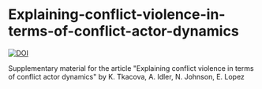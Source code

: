 # Explaining-conflict-violence-in-terms-of-conflict-actor-dynamics
[![DOI](https://zenodo.org/badge/667780499.svg)](https://zenodo.org/badge/latestdoi/667780499)


Supplementary material for the article "Explaining conflict violence in terms of conflict actor dynamics" by K. Tkacova, A. Idler, N. Johnson, E. Lopez
